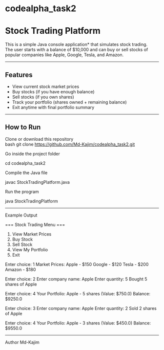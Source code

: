 # codealpha_task2
# Stock Trading Platform

This is a simple Java console application* that simulates stock trading.  
The user starts with a balance of $10,000 and can buy or sell stocks of popular companies like Apple, Google, Tesla, and Amazon.

---

## Features
- View current stock market prices  
- Buy stocks (if you have enough balance)  
- Sell stocks (if you own shares)  
- Track your portfolio (shares owned + remaining balance)  
- Exit anytime with final portfolio summary  

---

## How to Run
Clone or download this repository  
bash
git clone https://github.com/Md-Kajim/codealpha_task2.git

Go inside the project folder

cd codealpha_task2

Compile the Java file

javac StockTradingPlatform.java

Run the program

java StockTradingPlatform


---

Example Output

=== Stock Trading Menu ===
1. View Market Prices
2. Buy Stock
3. Sell Stock
4. View My Portfolio
5. Exit

Enter choice: 1
Market Prices:
Apple - $150
Google - $120
Tesla - $200
Amazon - $180

Enter choice: 2
Enter company name: Apple
Enter quantity: 5
Bought 5 shares of Apple

Enter choice: 4
Your Portfolio:
Apple - 5 shares (Value: $750.0)
Balance: $9250.0

Enter choice: 3
Enter company name: Apple
Enter quantity: 2
Sold 2 shares of Apple

Enter choice: 4
Your Portfolio:
Apple - 3 shares (Value: $450.0)
Balance: $9550.0

---

Author
Md-Kajim
